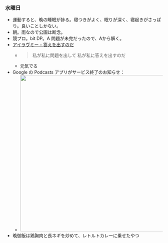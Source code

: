 ### 水曜日

* 運動すると、晩の睡眠が捗る。寝つきがよく、眠りが深く、寝起きがさっぱり。良いことしかない。
* 朝。雨なので公園は断念。
* 競プロ。bit DP。A 問題が未完だったので、Aから解く。
* [アイラヴミー - 答えを出すのだ](https://www.youtube.com/watch?v=4Q0PlC0VJpE)
  * > 私が私に問題を出して 私が私に答えを出すのだ
  * 元気でる
* Google の Podcasts アプリがサービス終了のお知らせ：
  * <img src="https://i.imgur.com/5dFMpiG.png" width="500">
* 晩御飯は鶏胸肉と長ネギを炒めて、レトルトカレーに乗せたやつ